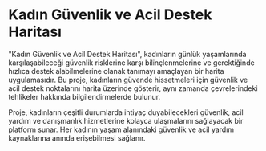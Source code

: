 # Kadın Güvenlik ve Acil Destek Haritası

   "Kadın Güvenlik ve Acil Destek Haritası", kadınların günlük yaşamlarında karşılaşabileceği güvenlik risklerine karşı bilinçlenmelerine ve gerektiğinde hızlıca destek alabilmelerine olanak tanımayı amaçlayan bir harita uygulamasıdır. Bu proje, kadınların güvende hissetmeleri için güvenlik ve acil destek noktalarını harita üzerinde gösterir, aynı zamanda çevrelerindeki tehlikeler hakkında bilgilendirmelerde bulunur.

   Proje, kadınların çeşitli durumlarda ihtiyaç duyabilecekleri güvenlik, acil yardım ve danışmanlık hizmetlerine kolayca ulaşmalarını sağlayacak bir platform sunar. Her kadının yaşam alanındaki güvenlik ve acil yardım kaynaklarına anında erişebilmesi sağlanır.



